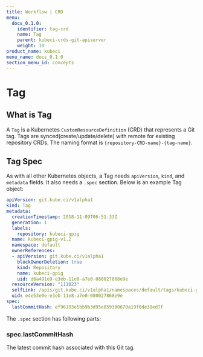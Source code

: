 ```yaml
---
title: Workflow | CRD
menu:
  docs_0.1.0:
    identifier: tag-crd
    name: Tag
    parent: kubeci-crds-git-apiserver
    weight: 10
product_name: kubeci
menu_name: docs_0.1.0
section_menu_id: concepts
---
```


# Tag

## What is Tag

A `Tag` is a Kubernetes `CustomResourceDefinition` (CRD) that represents a Git tag. Tags are synced(create/update/delete) with remote for existing repository CRDs. The naming format is `{repository-CRD-name}-{tag-name}`.

## Tag Spec

As with all other Kubernetes objects, a Tag needs `apiVersion`, `kind`, and `metadata` fields. It also needs a `.spec` section. Below is an example Tag object:

```yaml
apiVersion: git.kube.ci/v1alpha1
kind: Tag
metadata:
  creationTimestamp: 2018-11-09T06:51:33Z
  generation: 1
  labels:
    repository: kubeci-gpig
  name: kubeci-gpig-v1.2
  namespace: default
  ownerReferences:
  - apiVersion: git.kube.ci/v1alpha1
    blockOwnerDeletion: true
    kind: Repository
    name: kubeci-gpig
    uid: d0a491e9-e3eb-11e8-a7e0-080027868e9e
  resourceVersion: "111023"
  selfLink: /apis/git.kube.ci/v1alpha1/namespaces/default/tags/kubeci-gpig-v1.2
  uid: e4e53e0e-e3eb-11e8-a7e0-080027868e9e
spec:
  lastCommitHash: ef96193e5bb9b3d95e859300670a19f0de38ed7f
```

The `.spec` section has following parts:

### spec.lastCommitHash

The latest commit hash associated with this Git tag.
